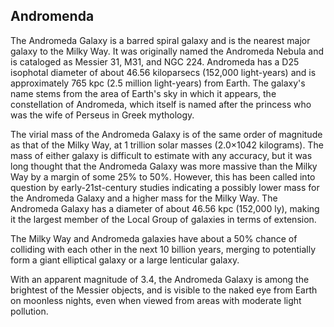 ## Andromenda

The Andromeda Galaxy is a barred spiral galaxy and is the nearest major galaxy to the Milky Way. It was originally named the Andromeda Nebula and is cataloged as Messier 31, M31, and NGC 224. Andromeda has a D25 isophotal diameter of about 46.56 kiloparsecs (152,000 light-years) and is approximately 765 kpc (2.5 million light-years) from Earth. The galaxy's name stems from the area of Earth's sky in which it appears, the constellation of Andromeda, which itself is named after the princess who was the wife of Perseus in Greek mythology.

The virial mass of the Andromeda Galaxy is of the same order of magnitude as that of the Milky Way, at 1 trillion solar masses (2.0×1042 kilograms). The mass of either galaxy is difficult to estimate with any accuracy, but it was long thought that the Andromeda Galaxy was more massive than the Milky Way by a margin of some 25% to 50%. However, this has been called into question by early-21st-century studies indicating a possibly lower mass for the Andromeda Galaxy and a higher mass for the Milky Way. The Andromeda Galaxy has a diameter of about 46.56 kpc (152,000 ly), making it the largest member of the Local Group of galaxies in terms of extension.

The Milky Way and Andromeda galaxies have about a 50% chance of colliding with each other in the next 10 billion years, merging to potentially form a giant elliptical galaxy or a large lenticular galaxy.

With an apparent magnitude of 3.4, the Andromeda Galaxy is among the brightest of the Messier objects, and is visible to the naked eye from Earth on moonless nights, even when viewed from areas with moderate light pollution.